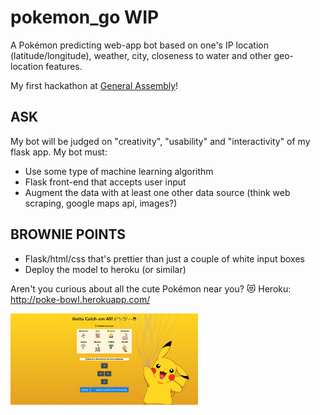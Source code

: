 # pokemon_go WIP

A Pokémon predicting web-app bot based on one's IP location (latitude/longitude), weather, city, closeness to water and other geo-location features.

My first hackathon at [General Assembly](https://generalassemb.ly/education/data-science/toronto)!

## ASK

My bot will be judged on "creativity", "usability" and "interactivity" of my flask app. My bot must:

- Use some type of machine learning algorithm
- Flask front-end that accepts user input
- Augment the data with at least one other data source (think web scraping, google maps api, images?)

## BROWNIE POINTS
- Flask/html/css that's prettier than just a couple of white input boxes
- Deploy the model to heroku (or similar)

Aren't you curious about all the cute Pokémon near you? 😻
Heroku: http://poke-bowl.herokuapp.com/

<img src= 'static/screenshot_2020-01-21.png' width='300'>
